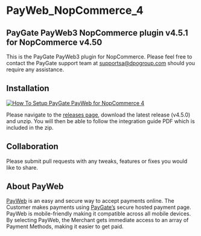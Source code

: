 # PayWeb_NopCommerce_4
## PayGate PayWeb3 NopCommerce plugin v4.5.1 for NopCommerce v4.50

This is the PayGate PayWeb3 plugin for NopCommerce. Please feel free to contact the PayGate support team at supportsa@dpogroup.com should you require any assistance.

## Installation
[![How To Setup PayGate PayWeb for NopCommerce 4](https://appinlet.com/wp-content/uploads/2021/02/NopCommerce-4-Integration.jpg)](http://www.youtube.com/watch?v=RfBpKRJi9HA "How To Setup PayGate PayWeb for NopCommerce 4")

Please navigate to the [releases page](https://github.com/PayGate/PayWeb_NopCommerce_4/releases), download the latest release (v4.5.0) and unzip. You will then be able to follow the integration guide PDF which is included in the zip.

## Collaboration

Please submit pull requests with any tweaks, features or fixes you would like to share.

## About PayWeb

[PayWeb](https://www.paygate.co.za/paygate-products/payweb/) is an easy and secure way to accept payments online. The Customer makes payments using [PayGate’s](https://www.paygate.co.za/) secure hosted payment page. PayWeb is mobile-friendly making it compatible across all mobile devices. By selecting PayWeb, the Merchant gets immediate access to an array of Payment Methods, making it easier to get paid.
